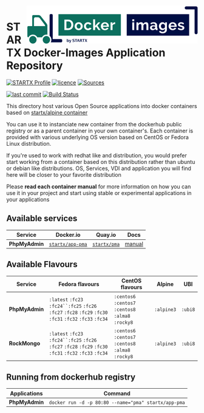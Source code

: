 <img align="right" src="https://raw.githubusercontent.com/startxfr/docker-images/master/.gitlab/img/logo-small.svg?sanitize=true">

# STARTX Docker-Images Application Repository

[![STARTX Profile](https://img.shields.io/badge/provider-startx-green.svg)](https://github.com/startxfr) [![licence](https://img.shields.io/github/license/startxfr/docker-images.svg)](https://gitlab.com/startx1/containers) [![Sources](https://img.shields.io/badge/startxfr-docker--images-blue.svg)](https://gitlab.com/startx1/containers/tree/master/)

[![last commit](https://img.shields.io/github/last-commit/startxfr/docker-images.svg)](https://gitlab.com/startx1/containers) [![Build Status](https://travis-ci.org/startxfr/docker-images.svg?branch=master)](https://travis-ci.org/startxfr/docker-images)

This directory host various Open Source applications into docker containers based on [startx/alpine container](https://hub.docker.com/r/startx/alpine)

You can use it to instanciate new container from the dockerhub public registry
or as a parent container in your own container's.
Each container is provided with various underlying OS version based on CentOS or
Fedora Linux distribution.

If you're used to work with redhat like and distribution, you would prefer start working
from a container based on this distribution rather than ubuntu or debian like distributions.
OS, Services, VDI and application you will find here will be closer to your favorite distribution

Please **read each container manual** for more information on how you can use it in
your project and start using stable or experimental applications in your applications

## Available services

| Service        | Docker.io                                                   | Quay.io                                               | Docs                    |
| -------------- | ----------------------------------------------------------- | ----------------------------------------------------- | ----------------------- |
| **PhpMyAdmin** | [`startx/app-pma`](https://hub.docker.com/r/startx/app-pma) | [`startx/pma`](https://quay.io/repository/startx/pma) | [manual](pma/README.md) |

## Available Flavours

| Service        | Fedora flavours                                                                                            | CentOS flavours                                     | Alpine     | UBI     |
| -------------- | ---------------------------------------------------------------------------------------------------------- | --------------------------------------------------- | ---------- | ------- |
| **PhpMyAdmin** | `:latest` `:fc23` ` :fc24``:fc25 ` `:fc26` `:fc27` `:fc28` `:fc29` `:fc30` `:fc31` `:fc32` `:fc33` `:fc34` | `:centos6` `:centos7` `:centos8` `:alma8` `:rocky8` | `:alpine3` | `:ubi8` |
| **RockMongo**  | `:latest` `:fc23` ` :fc24``:fc25 ` `:fc26` `:fc27` `:fc28` `:fc29` `:fc30` `:fc31` `:fc32` `:fc33` `:fc34` | `:centos6` `:centos7` `:centos8` `:alma8` `:rocky8` | `:alpine3` | `:ubi8` |

## Running from dockerhub registry

| Applications   | Command                                              |
| -------------- | ---------------------------------------------------- |
| **PhpMyAdmin** | `docker run -d -p 80:80 --name="pma" startx/app-pma` |
